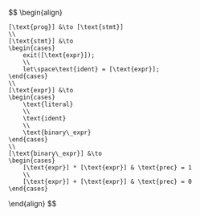 $$
\begin{align}

    [\text{prog}] &\to [\text{stmt}]
    \\
    [\text{stmt}] &\to
    \begin{cases}
        exit([\text{expr}]);
        \\
        let\space\text{ident} = [\text{expr}];
    \end{cases}
    \\
    [\text{expr}] &\to
    \begin{cases}
        \text{literal}
        \\
        \text{ident}
        \\
        \text{binary\_expr}
    \end{cases}
    \\
    [\text{binary\_expr}] &\to
    \begin{cases}
        [\text{expr}] * [\text{expr}] & \text{prec} = 1
        \\
        [\text{expr}] + [\text{expr}] & \text{prec} = 0
    \end{cases}

\end{align}
$$
